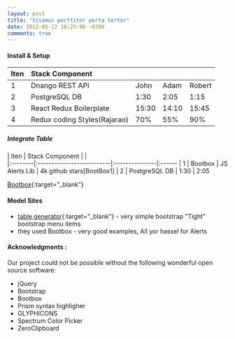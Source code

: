 ```yaml
---
layout: post
title: "Vivamus porttitor porta tortor"
date: 2012-05-22 16:25:06 -0700
comments: true
---
```


#### Install & Setup  

| Iten    | Stack Component           |       |       |        |
|:--------|:--------------------------|:------|:------|:-------|
| 1       | Dnango REST API           | John  | Adam  | Robert |
| 2       | PostgreSQL DB             |  1:30 |  2:05 |   1:15 |
| 3       | React Redux Boilerplate   | 15:30 | 14:10 |  15:45 |
| 4       | Redux coding Styles(Rajarao)|70%  |   55% |    90% |


##### Integrate Table 

| Iten    | Stack Component           |                  |       
|:--------|:--------------------------|:---------------|:------
| 1       | Bootbox                   | JS Alerts Lib  | 4k github stars[BootBox1] 
| 2       | PostgreSQL DB             |  1:30 |  2:05 


[Bootbox](http://bootboxjs.com/examples.html){:target="_blank"}

#### Model Sites  
- [table generator](http://www.tablesgenerator.com/markdown_tables){:target="_blank"} - very simple bootstrap "Tight" bootstrap menu items  
- they used Bootbox - very good examples, All yor hassel for Alerts

#### Acknowledgments :  
Our project could not be possible without the following wonderful open source software:

- jQuery
- Bootstrap
- Bootbox
- Prism syntax highligher
- GLYPHICONS
- Spectrum Color Picker
- ZeroClipboard

